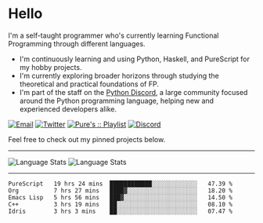 # Hello

I'm a self-taught programmer who's currently learning Functional Programming through different languages.

- I'm continuously learning and using Python, Haskell, and PureScript for my hobby projects.
- I'm currently exploring broader horizons through studying the theoretical and practical foundations of FP.
- I'm part of the staff on the [Python Discord](https://git.pydis.com), a large community focused around the Python programming language, helping new and experienced developers alike.

[![Email](https://img.shields.io/badge/Email-Contact-red?style=for-the-badge&logo=gmail)](mailto:purefunctor@gmail.com)
[![Twitter](https://img.shields.io/badge/Twitter-Follow-blue?style=for-the-badge&logo=twitter)](https://twitter.com/PureFunctor)
[![Pure's :: Playlist](https://img.shields.io/badge/Spotify-Pure's%20%3A%3A%20Playlist-green?style=for-the-badge&logo=spotify)](https://open.spotify.com/playlist/5BszvF05rZWGC4I2nQTPUe)
[![Discord](https://img.shields.io/badge/Python-Discord-informational?style=for-the-badge&logo=discord)](https://discord.com/invite/python)

Feel free to check out my pinned projects below.

------

![Language Stats](https://github-readme-stats.vercel.app/api?username=PureFunctor&show_icons=true&theme=gruvbox&hide_border=true)
![Language Stats](https://github-readme-stats.vercel.app/api/top-langs/?username=PureFunctor&layout=compact&card_width=250&hide_border=true&theme=gruvbox&hide=dhall,html)

------

<!--START_SECTION:waka-->
```text
PureScript   19 hrs 24 mins  ████████████░░░░░░░░░░░░░   47.39 % 
Org          7 hrs 27 mins   ████▓░░░░░░░░░░░░░░░░░░░░   18.20 % 
Emacs Lisp   5 hrs 56 mins   ███▓░░░░░░░░░░░░░░░░░░░░░   14.50 % 
C++          3 hrs 19 mins   ██░░░░░░░░░░░░░░░░░░░░░░░   08.10 % 
Idris        3 hrs 3 mins    ██░░░░░░░░░░░░░░░░░░░░░░░   07.47 % 
```
<!--END_SECTION:waka-->
